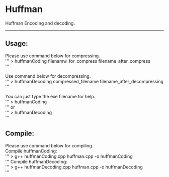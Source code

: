 # Huffman
Huffman Encoding and decoding.  

---

## Usage:
Please use command below for compressing.  
'''
    \> huffmanCoding filenamw_for_compress filename_after_compress  
'''

Use command below for decompressing.  
'''
    \> huffmanDecoding compressed_filename filename_after_decompressing  
'''

You can just type the exe filename for help.  
'''
    \> huffmanCoding  
'''
or  
'''
    \> huffmanDecoding  
'''
  
## Compile:  
Please use command below for compiling.  
Compile huffmanCoding:  
'''
    \> g++ huffmanCoding.cpp huffman.cpp -o huffmanCoding  
'''
Compile huffmanDecoding:  
'''
    \> g++ huffmanDecoding.cpp huffman.cpp -o huffmanDecoding  
'''
  
